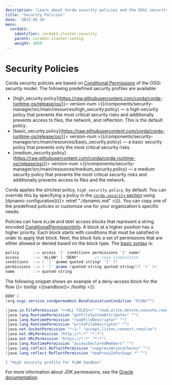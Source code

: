 ```yaml
---
description: "Learn about Corda security policies and the OSGi security model that they are based on."
title: "Security Policies"
date: '2023-05-16'
menu:
  corda51:
    identifier: corda51-cluster-security
    parent: corda51-cluster-config
    weight: 3050
---
```

# Security Policies

Corda security policies are based on [Conditional Permissions](https://docs.osgi.org/specification/osgi.core/8.0.0/service.condpermadmin.html#i1534586) of the OSGi security model. The following predefined security profiles are available:

* [high_security.policy](https://raw.githubusercontent.com/corda/corda-runtime-os/release/os/{{< version-num >}}/components/security-manager/src/main/resources/high_security.policy) — a high-security policy that prevents the most critical security risks and additionally prevents access to files, the network, and reflection. This is the default policy.
* [basic_security.policy](https://raw.githubusercontent.com/corda/corda-runtime-os/release/os/{{< version-num >}}/components/security-manager/src/main/resources/basic_security.policy) — a basic security policy that prevents only the most critical security risks.
* [medium_security.policy](https://raw.githubusercontent.com/corda/corda-runtime-os/release/os/{{< version-num >}}/components/security-manager/src/main/resources/medium_security.policy) —  a medium security policy that prevents the most critical security risks and additionally prevents access to files and the network.

Corda applies the strictest policy, `high_security.policy`, by default. You can override this by specifying a policy in the <a href = "./fields/security.md" >`corda.security` section</a> using [dynamic configuration]({{< relref "./dynamic.md" >}}). You can copy one of the predefined policies or customize one for your organization's specific needs.

Policies can have `ALLOW` and `DENY` access blocks that represent a string encoded [ConditionalPermissionInfo](https://docs.osgi.org/javadoc/r4v42/org/osgi/service/condpermadmin/ConditionalPermissionInfo.html#getEncoded()). A block at a higher position has a higher priority. Each block starts with conditions that must be satisfied in order to apply that block. Next, the block lists a set of permissions that are either allowed or denied based on the block type. The [basic syntax](https://docs.osgi.org/specification/osgi.core/8.0.0/service.condpermadmin.html#i1716478) is:

```java
policy      ::= access '{' conditions permissions '}' name?
access      ::= 'ALLOW' | 'DENY'       // case insensitive 
conditions  ::= ( '[' qname quoted-string* ']' )*
permissions ::= ( '(' qname (quoted-string quoted-string?)? ')' )+
name        ::= quoted-string
```

The following snippet shows an example of a deny-access block for the flow {{< tooltip >}}sandbox{{< /tooltip >}}:

```java
DENY {
[org.osgi.service.condpermadmin.BundleLocationCondition "FLOW/*"]

(java.io.FilePermission "<<ALL FILES>>" "read,write,delete,execute,readLink")
(java.lang.RuntimePermission "getFileSystemAttributes" "")
(java.lang.RuntimePermission "readFileDescriptor" "")
(java.lang.RuntimePermission "writeFileDescriptor" "")
(java.net.SocketPermission "*:1−" "accept,listen,connect,resolve")
(java.net.URLPermission "http://*:*" "*:*")
(java.net.URLPermission "https://*:*" "*:*")
(java.lang.RuntimePermission "accessDeclaredMembers" "")
(java.lang.reflect.ReflectPermission "suppressAccessChecks" "")
(java.lang.reflect.ReflectPermission "newProxyInPackage.*" "")

} "High security profile for FLOW Sandbox"
```

For more information about JDK permissions, see the [Oracle documentation](https://docs.oracle.com/en/java/javase/11/security/permissions-jdk1.html).
